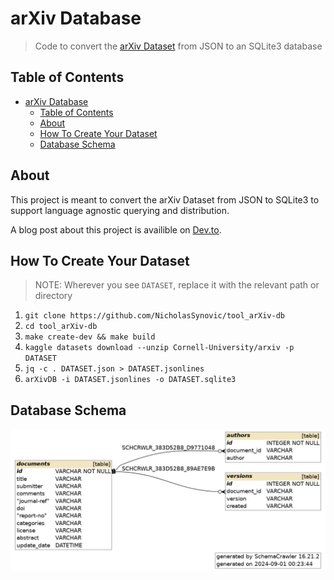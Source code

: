 # arXiv Database

> Code to convert the
> [arXiv Dataset](https://www.kaggle.com/datasets/Cornell-University/arxiv) from
> JSON to an SQLite3 database

## Table of Contents

- [arXiv Database](#arxiv-database)
  - [Table of Contents](#table-of-contents)
  - [About](#about)
  - [How To Create Your Dataset](#how-to-create-your-dataset)
  - [Database Schema](#database-schema)

## About

This project is meant to convert the arXiv Dataset from JSON to SQLite3 to
support language agnostic querying and distribution.

A blog post about this project is availible on
[Dev.to](https://dev.to/nicholassynovic/creating-an-arxiv-db-940).

## How To Create Your Dataset

> NOTE: Wherever you see `DATASET`, replace it with the relevant path or
> directory

1. `git clone https://github.com/NicholasSynovic/tool_arXiv-db`
1. `cd tool_arXiv-db`
1. `make create-dev && make build`
1. `kaggle datasets download --unzip Cornell-University/arxiv -p DATASET`
1. `jq -c . DATASET.json > DATASET.jsonlines`
1. `arXivDB -i DATASET.jsonlines -o DATASET.sqlite3`

## Database Schema

![](data/images/schema.png)

